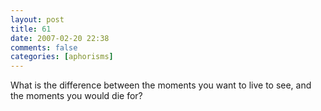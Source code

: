 ```yaml
---
layout: post
title: 61
date: 2007-02-20 22:38
comments: false
categories: [aphorisms]
---
```


What is the difference between the moments you want to live to see, and the moments you would die for?
